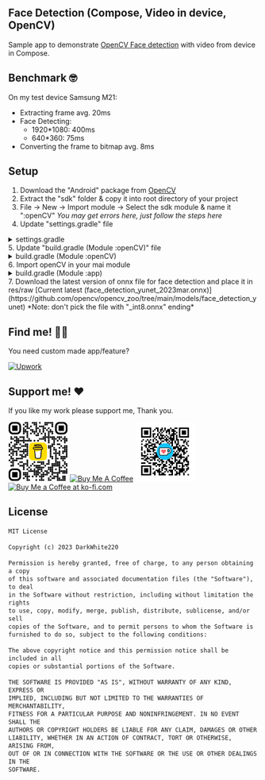 ## Face Detection (Compose, Video in device, OpenCV)

Sample app to demonstrate [OpenCV Face detection](https://opencv.org/) with video from device in Compose.

## Benchmark 🤓

On my test device Samsung M21:

- Extracting frame avg. 20ms
- Face Detecting:
  - 1920*1080: 400ms
  - 640*360: 75ms
- Converting the frame to bitmap avg. 8ms

## Setup

1. Download the "Android" package from [OpenCV](https://opencv.org/releases/)
2. Extract the "sdk" folder & copy it into root directory of your project
3. File -> New -> Import module -> Select the sdk module & name it ":openCV"
*You may get errors here, just follow the steps here*
4. Update "settings.gradle" file
<details>
  <summary>settings.gradle</summary>  
<p>
pluginManagement {
    repositories {
        google {
            content {
                includeGroupByRegex("com\\.android.*")
                includeGroupByRegex("com\\.google.*")
                includeGroupByRegex("androidx.*")
            }
        }
        mavenCentral()
        gradlePluginPortal()
    }
}
dependencyResolutionManagement {
    repositoriesMode.set(RepositoriesMode.FAIL_ON_PROJECT_REPOS)
    repositories {
        google()
        mavenCentral()
    }
}

rootProject.name = "OpenCVFaceDetection" <---- YOUR PROJECT NAME
include(":app")

include(":openCV")
project(":openCV").projectDir = File(rootDir, "sdk/")
</p>
</details>
  5. Update "build.gradle (Module :openCV)" file
<details>
  <summary>build.gradle (Module :openCV)</summary>  
<p>
  ...
  minSdkVersion 24 (same as your main module)
  targetSdkVersion 34 (same as your main module)
  add:
  kotlinOptions {
    jvmTarget = "1.8" (same as your main module)
  }
  ...
</p>
</details>
  6. Import openCV in your mai module
<details>
  <summary>build.gradle (Module :app)</summary>
<p>
  {
    ...
    implementation (fileTree(mapOf("dir" to "libs", "include" to listOf("*.jar"))))
    implementation (project(":openCV"))
  }
</p>
</details>
  7. Download the latest version of onnx file for face detection and place it in res/raw
[Current latest (face_detection_yunet_2023mar.onnx)](https://github.com/opencv/opencv_zoo/tree/main/models/face_detection_yunet)
*Note: don't pick the file with "_int8.onnx" ending*

## Find me! 👨‍💻

You need custom made app/feature?

<p>
<a href="https://www.upwork.com/workwith/abderrahima" target="_blank"><img src="https://upload.wikimedia.org/wikipedia/commons/f/f4/Upwork_Logo.svg" alt="Upwork" style="height: 60px !important;width: 223px !important;" ></a>
</p>

## Support me! ❤️

If you like my work please support me, Thank you.

<p>
<img src="art/bmc_qr.png" width=120px height=120px>
<a href="https://www.buymeacoffee.com/darkwhiteapps" target="_blank"><img src="https://cdn.buymeacoffee.com/buttons/v2/default-yellow.png" alt="Buy Me A Coffee" style="height: 60px !important;width: 217px !important;" ></a>

<img src="art/ko-fi_qrcode.png" width=120px height=120px>
 <a href='https://ko-fi.com/darkwhite' target='_blank'><img style='border:0px;height:60px;width: 170px;' src='https://storage.ko-fi.com/cdn/brandasset/kofi_bg_tag_dark.png' alt='Buy Me a Coffee at ko-fi.com' /></a>
</p>

## License

```
MIT License

Copyright (c) 2023 DarkWhite220

Permission is hereby granted, free of charge, to any person obtaining a copy
of this software and associated documentation files (the "Software"), to deal
in the Software without restriction, including without limitation the rights
to use, copy, modify, merge, publish, distribute, sublicense, and/or sell
copies of the Software, and to permit persons to whom the Software is
furnished to do so, subject to the following conditions:

The above copyright notice and this permission notice shall be included in all
copies or substantial portions of the Software.

THE SOFTWARE IS PROVIDED "AS IS", WITHOUT WARRANTY OF ANY KIND, EXPRESS OR
IMPLIED, INCLUDING BUT NOT LIMITED TO THE WARRANTIES OF MERCHANTABILITY,
FITNESS FOR A PARTICULAR PURPOSE AND NONINFRINGEMENT. IN NO EVENT SHALL THE
AUTHORS OR COPYRIGHT HOLDERS BE LIABLE FOR ANY CLAIM, DAMAGES OR OTHER
LIABILITY, WHETHER IN AN ACTION OF CONTRACT, TORT OR OTHERWISE, ARISING FROM,
OUT OF OR IN CONNECTION WITH THE SOFTWARE OR THE USE OR OTHER DEALINGS IN THE
SOFTWARE.
```